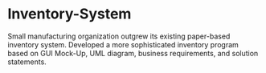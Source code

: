 # Inventory-System

Small manufacturing organization outgrew its existing paper-based inventory system.
Developed a more sophisticated inventory program based on GUI Mock-Up, UML diagram, business requirements, and solution statements.

